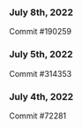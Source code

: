 ### July 8th, 2022

Commit #190259

### July 5th, 2022

Commit #314353


### July 4th, 2022

Commit #72281
